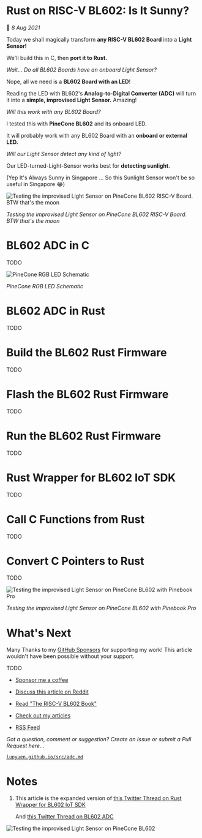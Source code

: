 # Rust on RISC-V BL602: Is It Sunny?

📝 _8 Aug 2021_

Today we shall magically transform __any RISC-V BL602 Board__ into a __Light Sensor!__

We'll build this in C, then __port it to Rust.__

_Wait... Do all BL602 Boards have an onboard Light Sensor?_

Nope, all we need is a __BL602 Board with an LED__!

Reading the LED with BL602's __Analog-to-Digital Converter (ADC)__ will turn it into a __simple, improvised Light Sensor.__ Amazing!

_Will this work with any BL602 Board?_

I tested this with __PineCone BL602__ and its onboard LED.

It will probably work with any BL602 Board with an __onboard or external LED.__

_Will our Light Sensor detect any kind of light?_

Our LED-turned-Light-Sensor works best for __detecting sunlight__.

(Yep It's Always Sunny in Singapore ... So this Sunlight Sensor won't be so useful in Singapore 😂)

![Testing the improvised Light Sensor on PineCone BL602 RISC-V Board. BTW that's the moon](https://lupyuen.github.io/images/adc-title.jpg)

_Testing the improvised Light Sensor on PineCone BL602 RISC-V Board. BTW that's the moon_

# BL602 ADC in C

TODO

![PineCone RGB LED Schematic](https://lupyuen.github.io/images/led-rgb.png)

_PineCone RGB LED Schematic_

# BL602 ADC in Rust

TODO

# Build the BL602 Rust Firmware

TODO

# Flash the BL602 Rust Firmware

TODO

# Run the BL602 Rust Firmware

TODO

# Rust Wrapper for BL602 IoT SDK

TODO

# Call C Functions from Rust

TODO

# Convert C Pointers to Rust

TODO

![Testing the improvised Light Sensor on PineCone BL602 with Pinebook Pro](https://lupyuen.github.io/images/adc-pinebook.jpg)

_Testing the improvised Light Sensor on PineCone BL602 with Pinebook Pro_

# What's Next

Many Thanks to my [GitHub Sponsors](https://github.com/sponsors/lupyuen) for supporting my work! This article wouldn't have been possible without your support.

TODO

-   [Sponsor me a coffee](https://github.com/sponsors/lupyuen)

-   [Discuss this article on Reddit](https://www.reddit.com/r/RISCV/comments/o4u9e7/machine_learning_on_riscv_bl602_with_tensorflow/)

-   [Read "The RISC-V BL602 Book"](https://lupyuen.github.io/articles/book)

-   [Check out my articles](https://lupyuen.github.io)

-   [RSS Feed](https://lupyuen.github.io/rss.xml)

_Got a question, comment or suggestion? Create an Issue or submit a Pull Request here..._

[`lupyuen.github.io/src/adc.md`](https://github.com/lupyuen/lupyuen.github.io/blob/master/src/adc.md)

# Notes

1.  This article is the expanded version of [this Twitter Thread on Rust Wrapper for BL602 IoT SDK](https://twitter.com/MisterTechBlog/status/1416608940876435462)

    And [this Twitter Thread on BL602 ADC](https://twitter.com/MisterTechBlog/status/1418025678251773954)

![Testing the improvised Light Sensor on PineCone BL602](https://lupyuen.github.io/images/adc-title2.jpg)
